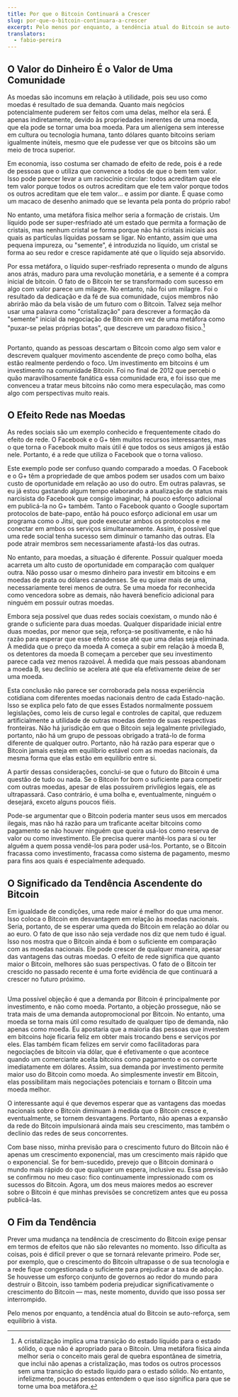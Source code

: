 ```yaml
---
title: Por que o Bitcoin Continuará a Crescer
slug: por-que-o-bitcoin-continuara-a-crescer
excerpt: Pelo menos por enquanto, a tendência atual do Bitcoin se auto-reforça, sem equilíbrio à vista.
translators:
  - fabio-pereira
---
```


## O Valor do Dinheiro É o Valor de Uma Comunidade

As moedas são incomuns em relação à utilidade, pois seu uso como moedas é resultado de sua demanda. Quanto mais negócios potencialmente puderem ser feitos com uma delas, melhor ela será. É apenas indiretamente, devido às propriedades inerentes de uma moeda, que ela pode se tornar uma boa moeda. Para um alienígena sem interesse em cultura ou tecnologia humana, tanto dólares quanto bitcoins seriam igualmente inúteis, mesmo que ele pudesse ver que os bitcoins são um meio de troca superior.

Em economia, isso costuma ser chamado de efeito de rede, pois é a rede de pessoas que o utiliza que convence a todos de que o bem tem valor. Isso pode parecer levar a um raciocínio circular: todos acreditam que ele tem valor porque todos os outros acreditam que ele tem valor porque todos os outros acreditam que ele tem valor... e assim por diante. É quase como um macaco de desenho animado que se levanta pela ponta do próprio rabo!

No entanto, uma metáfora física melhor seria a formação de cristais. Um líquido pode ser super-resfriado até um estado que permita a formação de cristais, mas nenhum cristal se forma porque não há cristais iniciais aos quais as partículas líquidas possam se ligar. No entanto, assim que uma pequena impureza, ou "semente", é introduzida no líquido, um cristal se forma ao seu redor e cresce rapidamente até que o líquido seja absorvido.

Por essa metáfora, o líquido super-resfriado representa o mundo de alguns anos atrás, maduro para uma revolução monetária, e a semente é a compra inicial de bitcoin. O fato de o Bitcoin ter se transformado com sucesso em algo com valor parece um milagre. No entanto, não foi um milagre. Foi o resultado da dedicação e da fé de sua comunidade, cujos membros não abrirão mão da bela visão de um futuro com o Bitcoin. Talvez seja melhor usar uma palavra como "cristalização" para descrever a formação da "semente" inicial da negociação de Bitcoin em vez de uma metáfora como "puxar-se pelas próprias botas", que descreve um paradoxo físico.[^1]

<figure>
  <img src="/static/img/mempool/why-bitcoin-will-continue-to-grow/breaking-bad.jpg" alt="" />
</figure>

Portanto, quando as pessoas descartam o Bitcoin como algo sem valor e descrevem qualquer movimento ascendente de preço como bolha, elas estão realmente perdendo o foco. Um investimento em bitcoins é um investimento na comunidade Bitcoin. Foi no final de 2012 que percebi o quão maravilhosamente fanática essa comunidade era, e foi isso que me convenceu a tratar meus bitcoins não como mera especulação, mas como algo com perspectivas muito reais.

## O Efeito Rede nas Moedas

As redes sociais são um exemplo conhecido e frequentemente citado do efeito de rede. O Facebook e o G+ têm muitos recursos interessantes, mas o que torna o Facebook muito mais útil é que todos os seus amigos já estão nele. Portanto, é a rede que utiliza o Facebook que o torna valioso.

Este exemplo pode ser confuso quando comparado a moedas. O Facebook e o G+ têm a propriedade de que ambos podem ser usados com um baixo custo de oportunidade em relação ao uso do outro. Em outras palavras, se eu já estou gastando algum tempo elaborando a atualização de status mais narcisista do Facebook que consigo imaginar, há pouco esforço adicional em publicá-la no G+ também. Tanto o Facebook quanto o Google suportam protocolos de bate-papo, então há pouco esforço adicional em usar um programa como o Jitsi, que pode executar ambos os protocolos e me conectar em ambos os serviços simultaneamente. Assim, é possível que uma rede social tenha sucesso sem diminuir o tamanho das outras. Ela pode atrair membros sem necessariamente afastá-los das outras.

No entanto, para moedas, a situação é diferente. Possuir qualquer moeda acarreta um alto custo de oportunidade em comparação com qualquer outra. Não posso usar o mesmo dinheiro para investir em bitcoins e em moedas de prata ou dólares canadenses. Se eu quiser mais de uma, necessariamente terei menos de outra. Se uma moeda for reconhecida como vencedora sobre as demais, não haverá benefício adicional para ninguém em possuir outras moedas.

Embora seja possível que duas redes sociais coexistam, o mundo não é grande o suficiente para duas moedas. Qualquer disparidade inicial entre duas moedas, por menor que seja, reforça-se positivamente, e não há razão para esperar que esse efeito cesse até que uma delas seja eliminada. À medida que o preço da moeda A começa a subir em relação à moeda B, os detentores da moeda B começam a perceber que seu investimento parece cada vez menos razoável. À medida que mais pessoas abandonam a moeda B, seu declínio se acelera até que ela efetivamente deixe de ser uma moeda.

Esta conclusão não parece ser corroborada pela nossa experiência cotidiana com diferentes moedas nacionais dentro de cada Estado-nação. Isso se explica pelo fato de que esses Estados normalmente possuem legislações, como leis de curso legal e controles de capital, que reduzem artificialmente a utilidade de outras moedas dentro de suas respectivas fronteiras. Não há jurisdição em que o Bitcoin seja legalmente privilegiado, portanto, não há um grupo de pessoas obrigado a tratá-lo de forma diferente de qualquer outro. Portanto, não há razão para esperar que o Bitcoin jamais esteja em equilíbrio estável com as moedas nacionais, da mesma forma que elas estão em equilíbrio entre si.

A partir dessas considerações, conclui-se que o futuro do Bitcoin é uma questão de tudo ou nada. Se o Bitcoin for bom o suficiente para competir com outras moedas, apesar de elas possuírem privilégios legais, ele as ultrapassará. Caso contrário, é uma bolha e, eventualmente, ninguém o desejará, exceto alguns poucos fiéis.

Pode-se argumentar que o Bitcoin poderia manter seus usos em mercados ilegais, mas não há razão para um traficante aceitar bitcoins como pagamento se não houver ninguém que queira usá-los como reserva de valor ou como investimento. Ele precisa querer mantê-los para si ou ter alguém a quem possa vendê-los para poder usá-los. Portanto, se o Bitcoin fracassa como investimento, fracassa como sistema de pagamento, mesmo para fins aos quais é especialmente adequado.

## O Significado da Tendência Ascendente do Bitcoin

Em igualdade de condições, uma rede maior é melhor do que uma menor. Isso coloca o Bitcoin em desvantagem em relação às moedas nacionais. Seria, portanto, de se esperar uma queda do Bitcoin em relação ao dólar ou ao euro. O fato de que isso não seja verdade nos diz que nem tudo é igual. Isso nos mostra que o Bitcoin ainda é bom o suficiente em comparação com as moedas nacionais. Ele pode crescer de qualquer maneira, apesar das vantagens das outras moedas. O efeito de rede significa que quanto maior o Bitcoin, melhores são suas perspectivas. O fato de o Bitcoin ter crescido no passado recente é uma forte evidência de que continuará a crescer no futuro próximo.

<figure>
  <img src="/static/img/mempool/why-bitcoin-will-continue-to-grow/chart.png" alt="" />
</figure>

Uma possível objeção é que a demanda por Bitcoin é principalmente por investimento, e não como moeda. Portanto, a objeção prossegue, não se trata mais de uma demanda autopromocional por Bitcoin. No entanto, uma moeda se torna mais útil como resultado de qualquer tipo de demanda, não apenas como moeda. Eu apostaria que a maioria das pessoas que investem em bitcoins hoje ficaria feliz em obter mais trocando bens e serviços por eles. Elas também ficam felizes em servir como facilitadoras para negociações de bitcoin via dólar, que é efetivamente o que acontece quando um comerciante aceita bitcoins como pagamento e os converte imediatamente em dólares. Assim, sua demanda por investimento permite maior uso do Bitcoin como moeda. Ao simplesmente investir em Bitcoin, elas possibilitam mais negociações potenciais e tornam o Bitcoin uma moeda melhor.

O interessante aqui é que devemos esperar que as vantagens das moedas nacionais sobre o Bitcoin diminuam à medida que o Bitcoin cresce e, eventualmente, se tornem desvantagens. Portanto, não apenas a expansão da rede do Bitcoin impulsionará ainda mais seu crescimento, mas também o declínio das redes de seus concorrentes.

Com base nisso, minha previsão para o crescimento futuro do Bitcoin não é apenas um crescimento exponencial, mas um crescimento mais rápido que o exponencial. Se for bem-sucedido, prevejo que o Bitcoin dominará o mundo mais rápido do que qualquer um espera, inclusive eu. Essa previsão se confirmou no meu caso: fico continuamente impressionado com os sucessos do Bitcoin. Agora, um dos meus maiores medos ao escrever sobre o Bitcoin é que minhas previsões se concretizem antes que eu possa publicá-las.

## O Fim da Tendência

Prever uma mudança na tendência de crescimento do Bitcoin exige pensar em termos de efeitos que não são relevantes no momento. Isso dificulta as coisas, pois é difícil prever o que se tornará relevante primeiro. Pode ser, por exemplo, que o crescimento do Bitcoin ultrapasse o de sua tecnologia e a rede fique congestionada o suficiente para prejudicar a taxa de adoção. Se houvesse um esforço conjunto de governos ao redor do mundo para destruir o Bitcoin, isso também poderia prejudicar significativamente o crescimento do Bitcoin — mas, neste momento, duvido que isso possa ser interrompido.

Pelo menos por enquanto, a tendência atual do Bitcoin se auto-reforça, sem equilíbrio à vista.

[^1]: A cristalização implica uma transição do estado líquido para o estado sólido, o que não é apropriado para o Bitcoin. Uma metáfora física ainda melhor seria o conceito mais geral de quebra espontânea de simetria, que inclui não apenas a cristalização, mas todos os outros processos sem uma transição do estado líquido para o estado sólido. No entanto, infelizmente, poucas pessoas entendem o que isso significa para que se torne uma boa metáfora.
